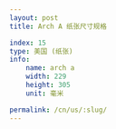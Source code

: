 ```yaml
---
layout: post
title: Arch A 纸张尺寸规格

index: 15
type: 美国 (纸张)
info:
    name: arch a
    width: 229
    height: 305
    unit: 毫米

permalink: /cn/us/:slug/
---
```




